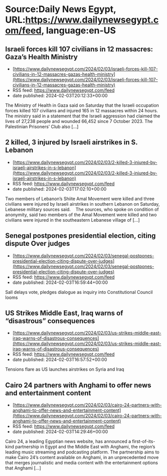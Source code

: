 # Source:Daily News Egypt, URL:https://www.dailynewsegypt.com/feed, language:en-US

## Israeli forces kill 107 civilians in 12 massacres: Gaza’s Health Ministry
 - [https://www.dailynewsegypt.com/2024/02/03/israeli-forces-kill-107-civilians-in-12-massacres-gazas-health-ministry](https://www.dailynewsegypt.com/2024/02/03/israeli-forces-kill-107-civilians-in-12-massacres-gazas-health-ministry)
 - RSS feed: https://www.dailynewsegypt.com/feed
 - date published: 2024-02-03T20:12:33+00:00

The Ministry of Health in Gaza said on Saturday that the Israeli occupation forces killed 107 civilians and injured 165 in 12 massacres within 24 hours. The ministry said in a statement that the Israeli aggression had claimed the lives of 27,238 people and wounded 66,452 since 7 October 2023. The Palestinian Prisoners’ Club also [&#8230;]

## 2 killed, 3 injured by Israeli airstrikes in S. Lebanon
 - [https://www.dailynewsegypt.com/2024/02/03/2-killed-3-injured-by-israeli-airstrikes-in-s-lebanon](https://www.dailynewsegypt.com/2024/02/03/2-killed-3-injured-by-israeli-airstrikes-in-s-lebanon)
 - RSS feed: https://www.dailynewsegypt.com/feed
 - date published: 2024-02-03T17:02:10+00:00

Two members of Lebanon&#8217;s Shiite Amal Movement were killed and three civilians were injured by Israeli airstrikes in southern Lebanon on Saturday, Lebanese military sources said. &#160;&#160; The sources, who spoke on condition of anonymity, said two members of the Amal Movement were killed and two civilians were injured in the southeastern Lebanese village of [&#8230;]

## Senegal postpones presidential election, citing dispute Over judges
 - [https://www.dailynewsegypt.com/2024/02/03/senegal-postpones-presidential-election-citing-dispute-over-judges](https://www.dailynewsegypt.com/2024/02/03/senegal-postpones-presidential-election-citing-dispute-over-judges)
 - RSS feed: https://www.dailynewsegypt.com/feed
 - date published: 2024-02-03T16:59:44+00:00

Sall delays vote, pledges dialogue as inquiry into Constitutional Council looms

## US Strikes Middle East, Iraq warns of “disastrous” consequences
 - [https://www.dailynewsegypt.com/2024/02/03/us-strikes-middle-east-iraq-warns-of-disastrous-consequences](https://www.dailynewsegypt.com/2024/02/03/us-strikes-middle-east-iraq-warns-of-disastrous-consequences)
 - RSS feed: https://www.dailynewsegypt.com/feed
 - date published: 2024-02-03T16:57:52+00:00

Tensions flare as US launches airstrikes on Syria and Iraq

## Cairo 24 partners with Anghami to offer news and entertainment content
 - [https://www.dailynewsegypt.com/2024/02/03/cairo-24-partners-with-anghami-to-offer-news-and-entertainment-content](https://www.dailynewsegypt.com/2024/02/03/cairo-24-partners-with-anghami-to-offer-news-and-entertainment-content)
 - RSS feed: https://www.dailynewsegypt.com/feed
 - date published: 2024-02-03T14:29:46+00:00

Cairo 24, a leading Egyptian news website, has announced a first-of-its-kind partnership in Egypt and the Middle East with Anghami, the region’s leading music streaming and podcasting platform. The partnership aims to make Cairo 24’s content available on Anghami, in an unprecedented move that merges journalistic and media content with the entertainment options that Anghami [&#8230;]

